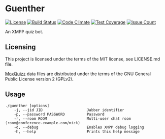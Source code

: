 # Guenther
[![License](http://img.shields.io/badge/license-MIT-blue.svg)](https://github.com/foobar0815/guenther/blob/master/LICENSE.md)
[![Build Status](https://travis-ci.org/foobar0815/guenther.svg?branch=master)](https://travis-ci.org/foobar0815/guenther)
[![Code Climate](https://codeclimate.com/github/foobar0815/guenther/badges/gpa.svg)](https://codeclimate.com/github/foobar0815/guenther) [![Test Coverage](https://codeclimate.com/github/foobar0815/guenther/badges/coverage.svg)](https://codeclimate.com/github/foobar0815/guenther/coverage) [![Issue Count](https://codeclimate.com/github/foobar0815/guenther/badges/issue_count.svg)](https://codeclimate.com/github/foobar0815/guenther)

An XMPP quiz bot.

## Licensing

This project is licensed under the terms of the MIT license, see LICENSE.md
file.

[MoxQuizz](http://moxquizz.de) data files are distributed under the terms of the
GNU General Public License version 2 (GPLv2).

## Usage

```
./guenther [options]
    -j, --jid JID                    Jabber identifier
    -p, --password PASSWORD          Password
    -r, --room ROOM                  Multi-user chat room (room@conference.example.com/nick)
    -d, --debug                      Enables XMPP debug logging
    -h, --help                       Prints this help message
```
